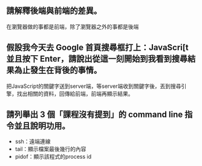 ## 請解釋後端與前端的差異。
在瀏覽器做的事都是前端，除了瀏覽器之外的事都是後端

## 假設我今天去 Google 首頁搜尋框打上：JavaScri[t 並且按下 Enter，請說出從這一刻開始到我看到搜尋結果為止發生在背後的事情。
把JavaScript的關鍵字送到server端，等server端收到關鍵字後，丟到搜尋引擎，找出相關的資料，回傳給前端，前端再顯示結果。


## 請列舉出 3 個「課程沒有提到」的 command line 指令並且說明功用。
* ssh：遠端連線
* tail：顯示檔案最後幾行的內容
* pidof：顯示該程式的process id
